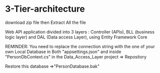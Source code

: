 # 3-Tier-architecture

download zip file then Extract All the file

Web API application divided into 3 layers : Controller (APIs), BLL (business logic layer) and DAL (Data access Layer), using Entity Framework Core

REMINDER: You need to replace the connection string with the one of your own Local Database in Both "appsettings.json" and inside "PersonDbContext.cs" in the Data_Access_Layer project => Repository

 Restore  this database =>"PersonDatabase.bak"

